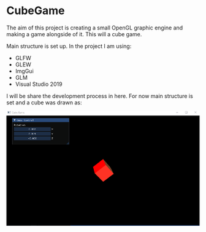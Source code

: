# CubeGame

The aim of this project is creating a small OpenGL graphic engine and making a game alongside of it. This will a cube game.

Main structure is set up. In the project I am using:

- GLFW
- GLEW
- ImgGui
- GLM
- Visual Studio 2019

I will be share the development process in here. For now main structure is set and a cube was drawn as:

![Cube](https://github.com/ofhasirci/CubeGame/blob/master/images/rotation.gif)
